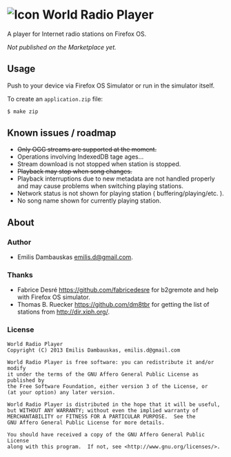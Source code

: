 # ![Icon][icon] World Radio Player

A player for Internet radio stations on Firefox OS.

*Not published on the Marketplace yet.*

## Usage

Push to your device via Firefox OS Simulator or run in the simulator itself.

To create an `application.zip` file:
``` bash
$ make zip
```

## Known issues / roadmap

- ~~Only OGG streams are supported at the moment.~~
- Operations involving IndexedDB tage ages...
- Stream download is not stopped when station is stopped.
- ~~Playback may stop when song changes.~~
- Playback interruptions due to new metadata are not handled properly and may cause problems when switching playing stations.
- Network status is not shown for playing station ( buffering/playing/etc. ).
- No song name shown for currently playing station.

## About

### Author

- Emilis Dambauskas <emilis.d@gmail.com>.

### Thanks

- Fabrice Desré <https://github.com/fabricedesre> for b2gremote and help with Firefox OS simulator.
- Thomas B. Ruecker <https://github.com/dm8tbr> for getting the list of stations from <http://dir.xiph.org/>.

### License

    World Radio Player
    Copyright (C) 2013 Emilis Dambauskas, emilis.d@gmail.com

    World Radio Player is free software: you can redistribute it and/or modify
    it under the terms of the GNU Affero General Public License as published by
    the Free Software Foundation, either version 3 of the License, or
    (at your option) any later version.

    World Radio Player is distributed in the hope that it will be useful,
    but WITHOUT ANY WARRANTY; without even the implied warranty of
    MERCHANTABILITY or FITNESS FOR A PARTICULAR PURPOSE.  See the
    GNU Affero General Public License for more details.

    You should have received a copy of the GNU Affero General Public License
    along with this program.  If not, see <http://www.gnu.org/licenses/>.


[icon]: https://raw.github.com/emilis/worldradioplayer/master/static/img/icons/30.png
